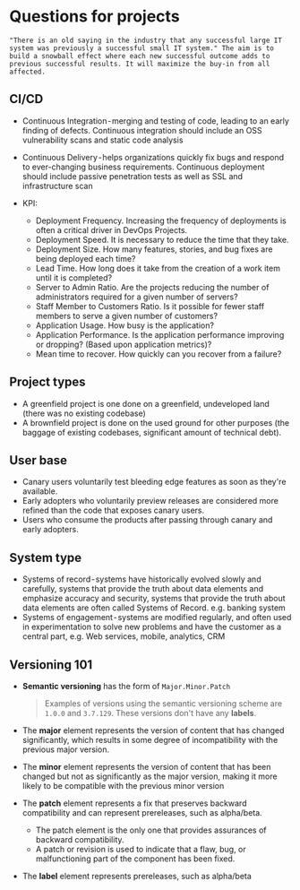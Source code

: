 # Questions for projects

```
"There is an old saying in the industry that any successful large IT system was previously a successful small IT system." The aim is to build a snowball effect where each new successful outcome adds to previous successful results. It will maximize the buy-in from all affected.
```

## CI/CD

* Continuous Integration - merging and testing of code, leading to an early finding of defects. Continuous integration should include an OSS vulnerability scans and static code analysis
* Continuous Delivery - helps organizations quickly fix bugs and respond to ever-changing business requirements. Continuous deployment should include passive penetration tests as well as SSL and infrastructure scan

* KPI:
    - Deployment Frequency. Increasing the frequency of deployments is often a critical driver in DevOps Projects.
    - Deployment Speed. It is necessary to reduce the time that they take.
    - Deployment Size. How many features, stories, and bug fixes are being deployed each time?
    - Lead Time. How long does it take from the creation of a work item until it is completed?
    - Server to Admin Ratio. Are the projects reducing the number of administrators required for a given number of servers?
    - Staff Member to Customers Ratio. Is it possible for fewer staff members to serve a given number of customers?
    - Application Usage. How busy is the application?
    - Application Performance. Is the application performance improving or dropping? (Based upon application metrics)?
    - Mean time to recover. How quickly can you recover from a failure?


## Project types

* A greenfield project is one done on a greenfield, undeveloped land (there was no existing codebase)
* A brownfield project is done on the used ground for other purposes (the baggage of existing codebases, significant amount of technical debt).

## User base

* Canary users voluntarily test bleeding edge features as soon as they're available.
* Early adopters who voluntarily preview releases are considered more refined than the code that exposes canary users.
* Users who consume the products after passing through canary and early adopters.

## System type

* Systems of record - systems have historically evolved slowly and carefully, systems that provide the truth about data elements and emphasize accuracy and security, systems that provide the truth about data elements are often called Systems of Record. e.g. banking system
* Systems of engagement - systems are modified regularly, and often used in experimentation to solve new problems and have the customer as a central part, e.g. Web services, mobile, analytics, CRM


## Versioning 101

* **Semantic versioning**  has the form of `Major.Minor.Patch`
  > Examples of versions using the semantic versioning scheme are `1.0.0` and `3.7.129`. These versions don't have any **labels**.

* The **major** element represents the version of content that has changed significantly, which results in some degree of incompatibility with the previous major version.

* The **minor** element represents the version of content that has been changed but not as significantly as the major version, making it more likely to be compatible with the previous minor version

* The **patch** element represents a fix that preserves backward compatibility and can represent prereleases, such as alpha/beta.
    - The patch element is the only one that provides assurances of backward compatibility.
    - A patch or revision is used to indicate that a flaw, bug, or malfunctioning part of the component has been fixed.

* The **label** element represents prereleases, such as alpha/beta


